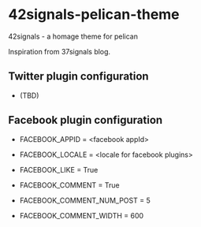42signals-pelican-theme
=======================

42signals - a homage theme for pelican

Inspiration from 37signals blog.

Twitter plugin configuration
-------------------------------------
- (TBD)

Facebook plugin configuration
-------------------------------------
- FACEBOOK\_APPID = \<facebook appId\>
- FACEBOOK\_LOCALE = \<locale for facebook plugins\>

- FACEBOOK\_LIKE = True

- FACEBOOK\_COMMENT = True
- FACEBOOK\_COMMENT\_NUM\_POST = 5
- FACEBOOK\_COMMENT\_WIDTH = 600
